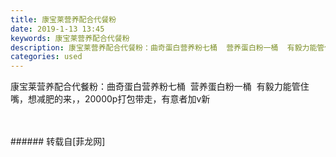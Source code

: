 ```yaml
---
title: 康宝莱营养配合代餐粉
date: 2019-1-13 13:45
keywords: 康宝莱营养配合代餐粉
description: 康宝莱营养配合代餐粉：曲奇蛋白营养粉七桶  营养蛋白粉一桶  有毅力能管住嘴，想减肥的来，，20000p打包带走，有意者加v新
categories: used
---
```

<td class="t_f" id="postmessage_2682215">

康宝莱营养配合代餐粉：曲奇蛋白营养粉七桶  营养蛋白粉一桶  有毅力能管住嘴，想减肥的来，，20000p打包带走，有意者加v新<br/>
<img alt="" border="0" class="zoom" data-cf-modified-3c79751a700527408d2ed5a5-="" file="http://www.flw.ph/data/appbyme/upload/image/201901/13/zf1RbiKeKFzz.jpg" id="aimg_Pyom0" lazyloadthumb="1" onclick="" onmouseover="" src="http://www.flw.ph/data/appbyme/upload/image/201901/13/zf1RbiKeKFzz.jpg"/><br/>
<br/>
<img alt="" border="0" class="zoom" data-cf-modified-3c79751a700527408d2ed5a5-="" file="http://www.flw.ph/data/appbyme/upload/image/201901/13/o1at7N5XN8jA.jpg" id="aimg_D3O6l" lazyloadthumb="1" onclick="" onmouseover="" src="http://www.flw.ph/data/appbyme/upload/image/201901/13/o1at7N5XN8jA.jpg"/><br/>
<br/>
</td>
###### 转载自[菲龙网]